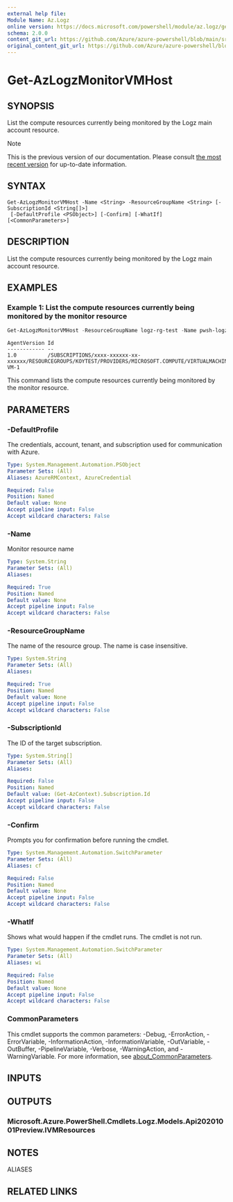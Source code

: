 ```yaml
---
external help file: 
Module Name: Az.Logz
online version: https://docs.microsoft.com/powershell/module/az.logz/get-azlogzmonitorvmhost
schema: 2.0.0
content_git_url: https://github.com/Azure/azure-powershell/blob/main/src/Logz/help/Get-AzLogzMonitorVMHost.md
original_content_git_url: https://github.com/Azure/azure-powershell/blob/main/src/Logz/help/Get-AzLogzMonitorVMHost.md
---
```


# Get-AzLogzMonitorVMHost

## SYNOPSIS
List the compute resources currently being monitored by the Logz main account resource.

> [!NOTE]
>This is the previous version of our documentation. Please consult [the most recent version](/powershell/module/az.logz/get-azlogzmonitorvmhost) for up-to-date information.

## SYNTAX

```
Get-AzLogzMonitorVMHost -Name <String> -ResourceGroupName <String> [-SubscriptionId <String[]>]
 [-DefaultProfile <PSObject>] [-Confirm] [-WhatIf] [<CommonParameters>]
```

## DESCRIPTION
List the compute resources currently being monitored by the Logz main account resource.

## EXAMPLES

### Example 1: List the compute resources currently being monitored by the monitor resource
```powershell
Get-AzLogzMonitorVMHost -ResourceGroupName logz-rg-test -Name pwsh-logz04
```

```output
AgentVersion Id
------------ --
1.0          /SUBSCRIPTIONS/xxxx-xxxxxx-xx-xxxxxx/RESOURCEGROUPS/KOYTEST/PROVIDERS/MICROSOFT.COMPUTE/VIRTUALMACHINES/TEST-VM-1
```

This command lists the compute resources currently being monitored by the monitor resource.

## PARAMETERS

### -DefaultProfile
The credentials, account, tenant, and subscription used for communication with Azure.

```yaml
Type: System.Management.Automation.PSObject
Parameter Sets: (All)
Aliases: AzureRMContext, AzureCredential

Required: False
Position: Named
Default value: None
Accept pipeline input: False
Accept wildcard characters: False
```

### -Name
Monitor resource name

```yaml
Type: System.String
Parameter Sets: (All)
Aliases:

Required: True
Position: Named
Default value: None
Accept pipeline input: False
Accept wildcard characters: False
```

### -ResourceGroupName
The name of the resource group.
The name is case insensitive.

```yaml
Type: System.String
Parameter Sets: (All)
Aliases:

Required: True
Position: Named
Default value: None
Accept pipeline input: False
Accept wildcard characters: False
```

### -SubscriptionId
The ID of the target subscription.

```yaml
Type: System.String[]
Parameter Sets: (All)
Aliases:

Required: False
Position: Named
Default value: (Get-AzContext).Subscription.Id
Accept pipeline input: False
Accept wildcard characters: False
```

### -Confirm
Prompts you for confirmation before running the cmdlet.

```yaml
Type: System.Management.Automation.SwitchParameter
Parameter Sets: (All)
Aliases: cf

Required: False
Position: Named
Default value: None
Accept pipeline input: False
Accept wildcard characters: False
```

### -WhatIf
Shows what would happen if the cmdlet runs.
The cmdlet is not run.

```yaml
Type: System.Management.Automation.SwitchParameter
Parameter Sets: (All)
Aliases: wi

Required: False
Position: Named
Default value: None
Accept pipeline input: False
Accept wildcard characters: False
```

### CommonParameters
This cmdlet supports the common parameters: -Debug, -ErrorAction, -ErrorVariable, -InformationAction, -InformationVariable, -OutVariable, -OutBuffer, -PipelineVariable, -Verbose, -WarningAction, and -WarningVariable. For more information, see [about_CommonParameters](http://go.microsoft.com/fwlink/?LinkID=113216).

## INPUTS

## OUTPUTS

### Microsoft.Azure.PowerShell.Cmdlets.Logz.Models.Api20201001Preview.IVMResources

## NOTES

ALIASES

## RELATED LINKS

